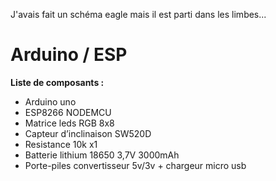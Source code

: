 

J'avais fait un schéma eagle mais il est parti dans les limbes...

# Arduino / ESP

**Liste de composants :**
-	Arduino uno
-	ESP8266 NODEMCU
-	Matrice leds RGB 8x8
-	Capteur d’inclinaison SW520D
-	Resistance 10k x1
-	Batterie lithium 18650 3,7V 3000mAh
-	Porte-piles convertisseur 5v/3v + chargeur micro usb



